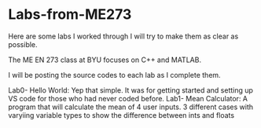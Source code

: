 # Labs-from-ME273
Here are some labs I worked through I will try to make them as clear as possible.

The ME EN 273 class at BYU focuses on C++ and MATLAB.

I will be posting the source codes to each lab as I complete them.

Lab0- Hello World: Yep that simple. It was for getting started and setting up VS code for those who had never coded before.
Lab1- Mean Calculator: A program that will calculate the mean of 4 user inputs. 3 different cases with varyiing variable types to show the difference between ints and floats

